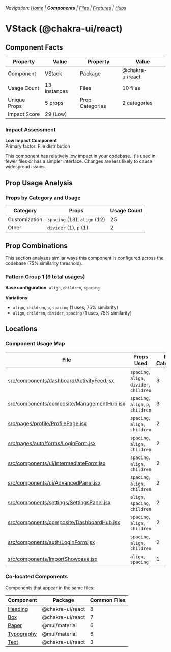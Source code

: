 
*Navigation: [Home](../../index.md) | **Components** | [Files](../../files.md) | [Features](../../features.md) | [Hubs](../../hubs.md)*



# VStack (@chakra-ui/react)

## Component Facts

| Property | Value | Property | Value |
|----------|-------|----------|-------|
| Component | VStack | Package | @chakra-ui/react |
| Usage Count | 13 instances | Files | 10 files |
| Unique Props | 5 props | Prop Categories | 2 categories |
| Impact Score | 29 (Low) | | |

### Impact Assessment

**Low Impact Component**  
Primary factor: File distribution

This component has relatively low impact in your codebase. It&#x27;s used in fewer files or has a simpler interface. Changes are less likely to cause widespread issues.

## Prop Usage Analysis

### Props by Category and Usage

| Category | Props | Usage Count |
|----------|-------|-------------|
| Customization | `spacing` (13), `align` (12) | 25 |
| Other | `divider` (1), `p` (1) | 2 |

## Prop Combinations

This section analyzes similar ways this component is configured across the codebase (75% similarity threshold).

### Pattern Group 1 (9 total usages)

**Base configuration**: `align`, `children`, `spacing`

**Variations**:
- `align`, `children`, `p`, `spacing` (1 uses, 75% similarity)
- `align`, `children`, `divider`, `spacing` (1 uses, 75% similarity)


## Locations

### Component Usage Map

| File | Props Used | Prop Categories |
|------|------------|----------------|
| [src/components/dashboard/ActivityFeed.jsx](https://github.com/star4beam/react-import-analyzer/blob/main/test-project/src/components/dashboard/ActivityFeed.jsx) | `spacing`, `align`, `divider`, `children` | 3 |
| [src/components/composite/ManagementHub.jsx](https://github.com/star4beam/react-import-analyzer/blob/main/test-project/src/components/composite/ManagementHub.jsx) | `spacing`, `align`, `p`, `children` | 3 |
| [src/pages/profile/ProfilePage.jsx](https://github.com/star4beam/react-import-analyzer/blob/main/test-project/src/pages/profile/ProfilePage.jsx) | `spacing`, `align`, `children` | 2 |
| [src/pages/auth/forms/LoginForm.jsx](https://github.com/star4beam/react-import-analyzer/blob/main/test-project/src/pages/auth/forms/LoginForm.jsx) | `spacing`, `align`, `children` | 2 |
| [src/components/ui/IntermediateForm.jsx](https://github.com/star4beam/react-import-analyzer/blob/main/test-project/src/components/ui/IntermediateForm.jsx) | `spacing`, `align`, `children` | 2 |
| [src/components/ui/AdvancedPanel.jsx](https://github.com/star4beam/react-import-analyzer/blob/main/test-project/src/components/ui/AdvancedPanel.jsx) | `spacing`, `align`, `children` | 2 |
| [src/components/settings/SettingsPanel.jsx](https://github.com/star4beam/react-import-analyzer/blob/main/test-project/src/components/settings/SettingsPanel.jsx) | `align`, `spacing`, `children` | 2 |
| [src/components/composite/DashboardHub.jsx](https://github.com/star4beam/react-import-analyzer/blob/main/test-project/src/components/composite/DashboardHub.jsx) | `spacing`, `align`, `children` | 2 |
| [src/components/auth/LoginForm.jsx](https://github.com/star4beam/react-import-analyzer/blob/main/test-project/src/components/auth/LoginForm.jsx) | `spacing`, `align`, `children` | 2 |
| [src/components/ImportShowcase.jsx](https://github.com/star4beam/react-import-analyzer/blob/main/test-project/src/components/ImportShowcase.jsx) | `align`, `spacing` | 1 |

### Co-located Components
Components that appear in the same files:

| Component | Package | Common Files |
|-----------|---------|--------------|
| [Heading](../@chakra-ui_react/Heading.md) | @chakra-ui/react | 8 |
| [Box](../@chakra-ui_react/Box.md) | @chakra-ui/react | 7 |
| [Paper](../@mui_material/Paper.md) | @mui/material | 6 |
| [Typography](../@mui_material/Typography.md) | @mui/material | 6 |
| [Text](../@chakra-ui_react/Text.md) | @chakra-ui/react | 3 |
